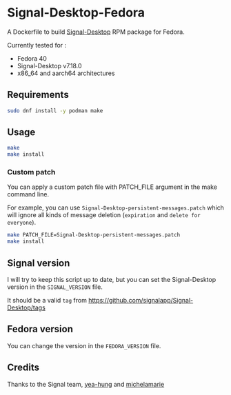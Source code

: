 # Signal-Desktop-Fedora

A Dockerfile to build [Signal-Desktop](https://github.com/signalapp/Signal-Desktop) RPM package for Fedora.

Currently tested for :

- Fedora 40
- Signal-Desktop v7.18.0
- x86_64 and aarch64 architectures

## Requirements

```bash
sudo dnf install -y podman make
```

## Usage

```bash
make
make install
```

### Custom patch

You can apply a custom patch file with PATCH_FILE argument in the make command line.

For example, you can use `Signal-Desktop-persistent-messages.patch` which will ignore all kinds of message deletion (`expiration` and `delete for everyone`).

```bash
make PATCH_FILE=Signal-Desktop-persistent-messages.patch
make install
```

## Signal version

I will try to keep this script up to date, but you can set the Signal-Desktop version in the `SIGNAL_VERSION` file.

It should be a valid `tag` from <https://github.com/signalapp/Signal-Desktop/tags>

## Fedora version

You can change the version in the `FEDORA_VERSION` file.

## Credits

Thanks to the Signal team, [yea-hung](https://github.com/signalapp/Signal-Desktop/issues/4530#issuecomment-1079834967) and [michelamarie](https://github.com/michelamarie/fedora-signal/wiki/How-to-compile-Signal-Desktop-for-Fedora)
